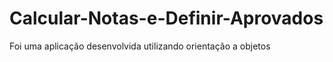 # Calcular-Notas-e-Definir-Aprovados
Foi uma aplicação desenvolvida utilizando orientação a objetos
